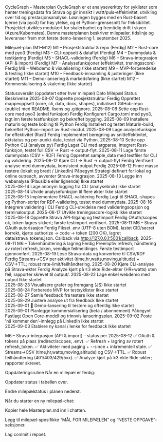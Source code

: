 CycleGraph – Masterplan
CycleGraph er et analyseverktøy for syklister som henter treningsdata fra Strava og gir innsikt i watt/puls-effektivitet, utvikling over tid og prestasjonsanalyse. Løsningen bygges med en Rust-basert kjerne (via pyo3) for høy ytelse, og et Python-grensesnitt for fleksibilitet. Prosjektet utvikles modulært for skalerbarhet og fremtidig drift i skyen (Azure/Kubernetes). Denne masterplanen beskriver milepæler, tidslinje og leveranser frem mot første demo-lansering 1. september 2025.



Milepæl-plan (M1–M12)
M1 – Prosjektstruktur & repo (Ferdig)
M2 – Rust-core med pyo3 (Ferdig)
M3 – CLI-oppsett & dataflyt (Ferdig)
M4 – Dummydata & testkjøring (Ferdig)
M5 – SHACL-validering (Ferdig)
M6 – Strava-integrasjon (API & import) (Ferdig)
M7 – Analysefunksjoner (effektivitet, treningsscore) Ferdig
M8 – Webdemo & visualisering (Ikke startet)
M9 – MVP-forberedelse & testing (Ikke startet)
M10 – Feedback-innsamling & justeringer (Ikke startet)
M11 – Demo-lansering & markedsføring (Ikke startet)
M12 – Kommersialisering & skalering (Ikke startet) 

Statusoversikt (oppdatert etter hver milepæl)
Dato	Milepæl	Status	Beskrivelse
2025-08-07	Opprette prosjektstruktur	Ferdig	Opprettet mappeoppsett (core, cli, data, docs, shapes), initialisert GitHub-repo (public) med README, lisens og .gitignore.
2025-08-08	Sette opp Rust-core med pyo3 (enkel funksjon)	Ferdig	Konfigurert Cargo.toml med pyo3, lagt inn første testfunksjon og bekreftet bygging.
2025-08-09	Installere maturin og teste kobling til Python	Ferdig	Installert og testet Maturin-build, bekreftet Python-import av Rust-modul.
2025-08-09	Lage analysefunksjon for effektivitet (Rust)	Ferdig	Implementert beregning av snitteffektivitet, øktstatus og per-punkt-data, testet via Python.
2025-08-10	Sette opp Python CLI (analyze.py)	Ferdig	Laget CLI med argparse, integrert Rust-funksjon, testet full CSV → Rust → output-flyt.
2025-08-11	Lage første dummydata (CSV + RDF)	Ferdig	Opprettet sample_data med testfiler for CLI og validering.
2025-08-12	Kjøre CLI → Rust → output-flyt	Ferdig	Verifisert analyse med dummydata, konsistent output.Ferdig
2025-08-12	Finne masse testere (lokalt og bredt / LinkedIn)	Påbegynt	Strategi definert for lokal og online outreach, avventer Strava-integrasjon.
2025-08-13	Legge inn webanalyse (Plausible eller lignende)	Ikke startet	
2025-08-14	Lage anonym logging fra CLI (analysebruk)	Ikke startet	
2025-08-14	Utvide analysefunksjon til flere økter	Ikke startet	
2025-08-15	Implementere SHACL-validering	Ferdig	Lagt til SHACL-shapes og Python-script for RDF-validering, testet med dummydata.
2025-08-16	Integrere validering i CLI	Ferdig	CLI-utvidelse med valideringsopsjon og terminaloutput.
2025-08-17	Utvikle treningsscore-logikk	Ikke startet	
2025-08-18	Opprette Strava API-tilgang og testimport	Ferdig	OAuth/scopes ok, token lagres sikkert; første testimport verifisert.
2025-08-11	M6 – Strava OAuth autorisasjon	Ferdig	Fikset .env (UTF-8 uten BOM), lastet CID/secret korrekt, kjørte authorize → code → token (200 OK), lagret data/strava_tokens.json. Callback via http://127.0.0.1:5001/callback.
2025-08-11	M6 – Tokenhåndtering & lagring	Ferdig	Preemptiv refresh, håndtering av rotert refresh_token, vennlige feilmeldinger. Første testimport gjennomført.
2025-08-19	Lese Strava-data og konvertere til CSV/RDF	Ferdig	Streams→CSV per aktivitet (time,hr,watts,moving,altitude) + CSV→TTL; robust rate-limit/feilhåndtering.
2025-08-20	Kjøre CLI-analyse på Strava-økter	Ferdig	Analyze kjørt på ≥3 ekte Ride-økter (HR+watts) uten feil; rapporter skrevet til output/.
2025-08-22	Lage enkel webdemo med output	Ikke startet	
2025-08-23	Visualisere grafer og fremgang (JS)	Ikke startet	
2025-08-24	Forberede MVP for testsyklister	Ikke startet	
2025-08-27	Samle feedback fra testere	Ikke startet	
2025-08-29	Justere analyse ut fra feedback	Ikke startet	
2025-09-01	🚀 Demo-lansering til testere og offentlig	Ikke startet	
2025-09-01	Planlegge kommersialisering (beta / abonnement)	Påbegynt	Fastlagt Open Core-modell og trinnvis lanseringsplan.
2025-09-02	Poste 'nå kommer den'-innlegg på LinkedIn	Ikke startet	
2025-09-03	Etablere ny kanal / lenke for feedback	Ikke startet	

M6 – Strava-integrasjon (API & import) – status per 2025-08-12
✅ OAuth & tokens på plass (redirect/scopes, .env).
✅ Refresh + lagring av rotert refresh_token.
✅ Aktiviteter med paging + --since + inkrementell state.
✅ Streams→CSV (time,hr,watts,moving,altitude) og CSV→TTL.
✅ Robust feilhåndtering (401/403/429/5xx).
✅ Analyze kjørt på ≥3 ekte Ride-økter; rapporter skrevet. 




Oppdateringsrutine
Når en milepæl er ferdig:

Oppdater status i tabellen over.

Endre milepælstatus i planen nederst.

Når du starter en ny milepæl-chat:

Kopier hele Masterplan.md inn i chatten.

Legg til milepæl-spesifikke “MÅL FOR MILEPÆLEN” og “NESTE OPPGAVE”-seksjoner.

Lag commit i repoet.